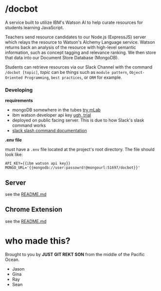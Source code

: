 # /docbot

A service built to utilize IBM's Watson AI to help curate resources for students learning JavaScript.

Teachers send resource candidates to our Node.js (ExpressJS) server which relays the resource to Watson's Alchemy Language service.
Watson returns back an analysis of the resource with high-level semantic information, such as concept tagging and relevance ranking.
We then store that data into our Document Store Database (MongoDB).

Students can retrieve resources via our Slack Channel with the command `/docbot [topic]`, *topic* can be things such as `module pattern`, `Object-Oriented Programming`, `best practices`, or `ORM` for example.

### Developing

**requirements**

- mongoDB somewhere in the tubes [try mLab](https://mlab.com/)
- ibm watson developer api key [ugh, trial](https://www.ibm.com/watson/developercloud/)
- deployed on public facing server. This is due to how Slack's slask command works
- [slack slash command documentation](https://api.slack.com/slash-commands)

**.env file**

must have a `.env` file located at the project's root directory. The file should look like:

```
API_KEY={{ibm watson api key}}
MONGO_URL='{{mongodb://user:passowrd!@mongourl:51697/docbot}}'
```

## Server
see the [README.md][1]

## Chrome Extension
see the [README.md][2]

# who made this?

Brought to you by **JUST GIT REKT SON** from the middle of the Pacific Ocean.

- Jason
- Gina
- Ray
- Sean

[1]: server/README.md
[2]: chrome-ext/README.md
